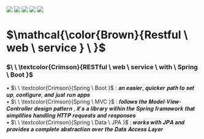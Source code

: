 ![](https://img.shields.io/badge/Spring_boot_2-brown?style=for-the-badge)
![](https://img.shields.io/badge/Spring_MVC-brown?style=for-the-badge)
![](https://img.shields.io/badge/Spring_Data_JPA-brown?style=for-the-badge)
![](https://img.shields.io/badge/Apache_Maven-brown?style=for-the-badge)
![](https://img.shields.io/badge/Java_8-brown?style=for-the-badge)
# $\mathcal{\color{Brown}{Restful \ web \ service } \ \}$
### $\ \ \textcolor{Crimson}{RESTful \ web \ service \ with \ Spring \ Boot  }$ 


• $\ \ \textcolor{Crimson}{Spring \ Boot }$ : 𝒂𝒏 𝒆𝒂𝒔𝒊𝒆𝒓, 𝒒𝒖𝒊𝒄𝒌𝒆𝒓 𝒑𝒂𝒕𝒉 𝒕𝒐 𝒔𝒆𝒕 𝒖𝒑, 𝒄𝒐𝒏𝒇𝒊𝒈𝒖𝒓𝒆, 𝒂𝒏𝒅 𝒋𝒖𝒔𝒕 𝒓𝒖𝒏 𝒂𝒑𝒑𝒔  
• $\ \ \textcolor{Crimson}{Spring \ MVC }$  : 𝒇𝒐𝒍𝒍𝒐𝒘𝒔 𝒕𝒉𝒆 𝑴𝒐𝒅𝒆𝒍-𝑽𝒊𝒆𝒘-𝑪𝒐𝒏𝒕𝒓𝒐𝒍𝒍𝒆𝒓 𝒅𝒆𝒔𝒊𝒈𝒏 𝒑𝒂𝒕𝒕𝒆𝒓𝒏 , 𝒊𝒕'𝒔 𝒂 𝒍𝒊𝒃𝒓𝒂𝒓𝒚 𝒘𝒊𝒕𝒉𝒊𝒏 𝒕𝒉𝒆 𝑺𝒑𝒓𝒊𝒏𝒈 𝒇𝒓𝒂𝒎𝒆𝒘𝒐𝒓𝒌 𝒕𝒉𝒂𝒕 𝒔𝒊𝒎𝒑𝒍𝒊𝒇𝒊𝒆𝒔 𝒉𝒂𝒏𝒅𝒍𝒊𝒏𝒈 𝑯𝑻𝑻𝑷 𝒓𝒆𝒒𝒖𝒆𝒔𝒕𝒔 𝒂𝒏𝒅 𝒓𝒆𝒔𝒑𝒐𝒏𝒔𝒆𝒔  
• $\ \ \textcolor{Crimson}{Spring \ Data \ JPA }$ : 𝒘𝒐𝒓𝒌𝒔 𝒘𝒊𝒕𝒉 𝑱𝑷𝑨 𝒂𝒏𝒅 𝒑𝒓𝒐𝒗𝒊𝒅𝒆𝒔 𝒂 𝒄𝒐𝒎𝒑𝒍𝒆𝒕𝒆 𝒂𝒃𝒔𝒕𝒓𝒂𝒄𝒕𝒊𝒐𝒏 𝒐𝒗𝒆𝒓 𝒕𝒉𝒆 𝑫𝒂𝒕𝒂 𝑨𝒄𝒄𝒆𝒔𝒔 𝑳𝒂𝒚𝒆𝒓
